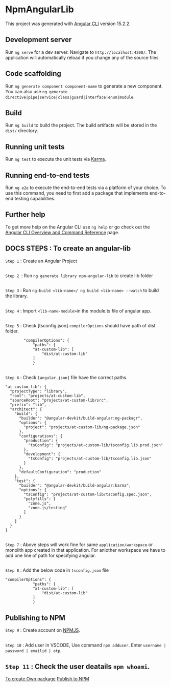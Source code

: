 # NpmAngularLib

This project was generated with [Angular CLI](https://github.com/angular/angular-cli) version 15.2.2.

## Development server

Run `ng serve` for a dev server. Navigate to `http://localhost:4200/`. The application will automatically reload if you change any of the source files.

## Code scaffolding

Run `ng generate component component-name` to generate a new component. You can also use `ng generate directive|pipe|service|class|guard|interface|enum|module`.

## Build

Run `ng build` to build the project. The build artifacts will be stored in the `dist/` directory.

## Running unit tests

Run `ng test` to execute the unit tests via [Karma](https://karma-runner.github.io).

## Running end-to-end tests

Run `ng e2e` to execute the end-to-end tests via a platform of your choice. To use this command, you need to first add a package that implements end-to-end testing capabilities.

## Further help

To get more help on the Angular CLI use `ng help` or go check out the [Angular CLI Overview and Command Reference](https://angular.io/cli) page.

## DOCS STEPS : To create an angular-lib

`Step 1` : Create an Angular Project
##
`Step 2 `: Run `ng generate library npm-angular-lib` to create lib folder
##
`Step 3` : Run `ng-build <lib-name>/ ng build <lib-name> --watch` to build the library.
##
`Step 4` : Import `<lib-name-module>`in the module.ts file of angular app.
##
`Step 5` : Check [tsconfig.json] `compilerOptions` should have path of dist folder.

            "compilerOptions": {
                "paths": {
                "at-custom-lib": [
                    "dist/at-custom-lib"
                ]
                }
##                
`Step 6` : Check `[angular.json]` file have the correct paths.

    "at-custom-lib": {
      "projectType": "library",
      "root": "projects/at-custom-lib",
      "sourceRoot": "projects/at-custom-lib/src",
      "prefix": "lib",
      "architect": {
        "build": {
          "builder": "@angular-devkit/build-angular:ng-packagr",
          "options": {
            "project": "projects/at-custom-lib/ng-package.json"
          },
          "configurations": {
            "production": {
              "tsConfig": "projects/at-custom-lib/tsconfig.lib.prod.json"
            },
            "development": {
              "tsConfig": "projects/at-custom-lib/tsconfig.lib.json"
            }
          },
          "defaultConfiguration": "production"
        },
        "test": {
          "builder": "@angular-devkit/build-angular:karma",
          "options": {
            "tsConfig": "projects/at-custom-lib/tsconfig.spec.json",
            "polyfills": [
              "zone.js",
              "zone.js/testing"
            ]
          }
        }
      }
    } 
##    
`Step 7` : Above steps will work fine for same `application/workspace` or monolith app created in that application. For aniother workspace we have to add one line of path for specifying angular.
##
`Step 8` : Add the below code in `tsconfig.json` file

    "compilerOptions": {
                "paths": {
                "at-custom-lib": [
                    "dist/at-custom-lib"
                ]
                }     
## Publishing to NPM
`Step 9` : Create account on [NPMJS](https://www.npmjs.com/). 
##
`Step 10` : Add user in VSCODE, Use command `npm adduser`. Enter `username | password | emailid | otp`.
## `Step 11` : Check the user deatails `npm whoami`.
  [To create Own package](https://youtu.be/tSIC3wna_d0) 
  [Publish to NPM](https://youtu.be/GF8u_KPYhzw)
